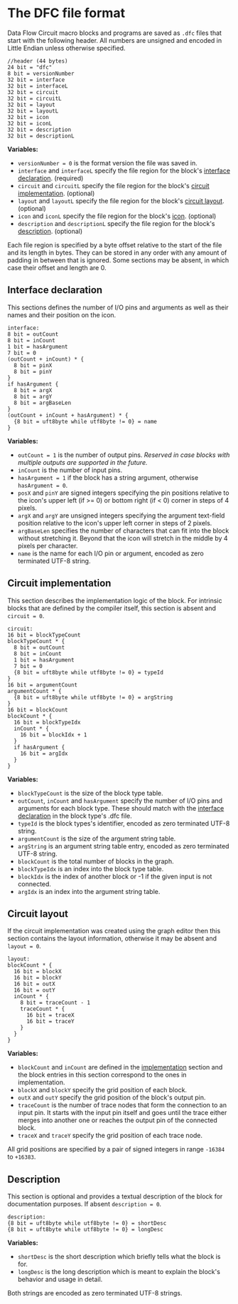 # The DFC file format
Data Flow Circuit macro blocks and programs are saved as `.dfc` files that start with the following header. All numbers are unsigned and encoded in Little Endian unless otherwise specified.

	//header (44 bytes)
	24 bit = "dfc"
	8 bit = versionNumber
	32 bit = interface
	32 bit = interfaceL
	32 bit = circuit
	32 bit = circuitL
	32 bit = layout
	32 bit = layoutL
	32 bit = icon
	32 bit = iconL
	32 bit = description
	32 bit = descriptionL

**Variables:**
- `versionNumber = 0` is the format version the file was saved in.
- `interface` and `interfaceL` specify the file region for the block's [interface declaration](#interface-declaration). (required)
- `circuit` and `circuitL` specify the file region for the block's [circuit implementation](#circuit-implementation). (optional)
- `layout` and `layoutL` specify the file region for the block's [circuit layout](#circuit-layout). (optional)
- `icon` and `iconL` specify the file region for the block's [icon](icon_format.md). (optional)
- `description` and `descriptionL` specify the file region for the block's [description](#description). (optional)

Each file region is specified by a byte offset relative to the start of the file and its length in bytes.
They can be stored in any order with any amount of padding in between that is ignored.
Some sections may be absent, in which case their offset and length are 0.

## Interface declaration
This sections defines the number of I/O pins and arguments as well as their names and their position on the icon.

	interface:
	8 bit = outCount
	8 bit = inCount
	1 bit = hasArgument
	7 bit = 0
	(outCount + inCount) * {
	  8 bit = pinX
	  8 bit = pinY
	}
	if hasArgument {
	  8 bit = argX
	  8 bit = argY
	  8 bit = argBaseLen
	}
	(outCount + inCount + hasArgument) * {
	  {8 bit = uft8byte while utf8byte != 0} = name
	}

**Variables:**
- `outCount = 1` is the number of output pins. *Reserved in case blocks with multiple outputs are supported in the future.*
- `inCount` is the number of input pins.
- `hasArgument = 1` if the block has a string argument, otherwise `hasArgument = 0`.
- `posX` and `pinY` are signed integers specifying the pin positions relative to the icon's upper left (if >= 0) or bottom right (if < 0) corner in steps of 4 pixels.
- `argX` and `argY` are unsigned integers specifying the argument text-field position relative to the icon's upper left corner in steps of 2 pixels.
- `argBaseLen` specifies the number of characters that can fit into the block without stretching it. Beyond that the icon will stretch in the middle by 4 pixels per character.
- `name` is the name for each I/O pin or argument, encoded as zero terminated UTF-8 string.

## Circuit implementation
This section describes the implementation logic of the block. For intrinsic blocks that are defined by the compiler itself, this section is absent and `circuit = 0`.

	circuit:
	16 bit = blockTypeCount
	blockTypeCount * {
	  8 bit = outCount
	  8 bit = inCount
	  1 bit = hasArgument
	  7 bit = 0
	  {8 bit = uft8byte while utf8byte != 0} = typeId
	}
	16 bit = argumentCount
	argumentCount * {
	  {8 bit = uft8byte while utf8byte != 0} = argString
	}
	16 bit = blockCount
	blockCount * {
	  16 bit = blockTypeIdx
	  inCount * {
	    16 bit = blockIdx + 1
	  }
	  if hasArgument {
	    16 bit = argIdx
	  }
	}

**Variables:**
- `blockTypeCount` is the size of the block type table.
- `outCount`, `inCount` and `hasArgument` specify the number of I/O pins and arguments for each block type. These should match with the [interface declaration](#interface-declaration) in the block type's .dfc file.
- `typeId` is the block types's identifier, encoded as zero terminated UTF-8 string.
- `argumentCount` is the size of the argument string table.
- `argString` is an argument string table entry, encoded as zero terminated UTF-8 string.
- `blockCount` is the total number of blocks in the graph.
- `blockTypeIdx` is an index into the block type table.
- `blockIdx` is the index of another block or -1 if the given input is not connected.
- `argIdx` is an index into the argument string table.

## Circuit layout
If the circuit implementation was created using the graph editor then this section contains the layout information, otherwise it may be absent and `layout = 0`.

	layout:
	blockCount * {
	  16 bit = blockX
	  16 bit = blockY
	  16 bit = outX
	  16 bit = outY
	  inCount * {
	    8 bit = traceCount - 1
	    traceCount * {
	      16 bit = traceX
	      16 bit = traceY
	    }
	  }
	}

**Variables:**
- `blockCount` and `inCount` are defined in the [implementation](#circuit-implementation) section and the block entries in this section correspond to the ones in implementation.
- `blockX` and `blockY` specify the grid position of each block.
- `outX` and `outY` specify the grid position of the block's output pin.
- `traceCount` is the number of trace nodes that form the connection to an input pin. It starts with the input pin itself and goes until the trace either merges into another one or reaches the output pin of the connected block.
- `traceX` and `traceY` specify the grid position of each trace node.

All grid positions are specified by a pair of signed integers in range `-16384` to `+16383`.

## Description
This section is optional and provides a textual description of the block for documentation purposes. If absent `description = 0`.

	description:
	{8 bit = uft8byte while utf8byte != 0} = shortDesc
	{8 bit = uft8byte while utf8byte != 0} = longDesc

**Variables:**
- `shortDesc` is the short description which briefly tells what the block is for.
- `longDesc` is the long description which is meant to explain the block's behavior and usage in detail.

Both strings are encoded as zero terminated UTF-8 strings.
